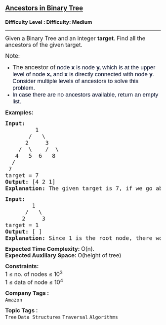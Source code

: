 <h2><a href="https://www.geeksforgeeks.org/problems/ancestors-in-binary-tree/1">Ancestors in Binary Tree</a></h2><h3>Difficulty Level : Difficulty: Medium</h3><hr><div class="problems_problem_content__Xm_eO"><p><span style="font-size: 18px;">Given a Binary Tree and an integer <strong>target</strong>. Find all the ancestors of the given target.</span></p>
<p><span style="font-size: 18px;"><span style="font-size: 14pt;">Note:<strong> </strong></span></span></p>
<ul>
<li><span style="font-size: 18px;"><span style="font-size: 14pt;">The ancestor&nbsp;of<strong> </strong><span style="background-color: rgb(255, 255, 255); color: rgb(4, 12, 40); font-family: &quot;Google Sans&quot;, arial, sans-serif; --darkreader-inline-bgcolor: #191a1b; --darkreader-inline-color: #ded9d2;" data-darkreader-inline-bgcolor="" data-darkreader-inline-color="">node <strong>x</strong> is node <strong>y,</strong> which is at the upper level of node <strong>x, </strong>and <strong>x</strong> is directly connected with node <strong>y</strong>. Consider multiple levels of ancestors to solve this problem.</span></span><br></span></li>
<li><span style="font-size: 18px;"><span style="font-size: 14pt;"><span style="background-color: rgb(255, 255, 255); color: rgb(4, 12, 40); font-family: &quot;Google Sans&quot;, arial, sans-serif; --darkreader-inline-bgcolor: #191a1b; --darkreader-inline-color: #ded9d2;" data-darkreader-inline-bgcolor="" data-darkreader-inline-color="">In case there are no ancestors available, return an empty list.</span></span></span></li>
</ul>
<p><span style="font-size: 18px;"><strong>Examples:</strong></span></p>
<pre><span style="font-size: 18px;"><strong>Input:</strong>
&nbsp;        1
&nbsp;      /   \
&nbsp;     2     3
&nbsp;   /  \    /  \
&nbsp;  4   5  6   8
&nbsp; /
&nbsp;7
target = 7<strong>
Output: </strong>[4 2 1]<br></span><span style="font-size: 18px;"><strong>Explanation: </strong>The given target is 7, if we go above the level of node 7, then we find 4, 2 and 1. Hence the ancestors of node 7 are 4 2 and 1<br></span></pre>
<pre><span style="font-size: 18px;"><strong>Input:
&nbsp;       </strong>1
&nbsp;     /   \
&nbsp;    2     3
target = 1<strong>
Output: </strong>[ ]<br><strong>Explanation: </strong>Since 1 is the root node, there would be no ancestors. Hence we return an empty list.</span></pre>
<p><span style="font-size: 18px;"><strong>Expected Time Complexity:&nbsp;</strong>O(n).<br><strong>Expected Auxiliary Space:&nbsp;</strong>O(height of tree)</span></p>
<p><span style="font-size: 18px;"><strong>Constraints:</strong><br>1 ≤ no. of nodes ≤ 10<sup>3</sup><br>1 ≤ data of node ≤ 10<sup>4</sup></span></p></div><p><span style=font-size:18px><strong>Company Tags : </strong><br><code>Amazon</code>&nbsp;<br><p><span style=font-size:18px><strong>Topic Tags : </strong><br><code>Tree</code>&nbsp;<code>Data Structures</code>&nbsp;<code>Traversal</code>&nbsp;<code>Algorithms</code>&nbsp;